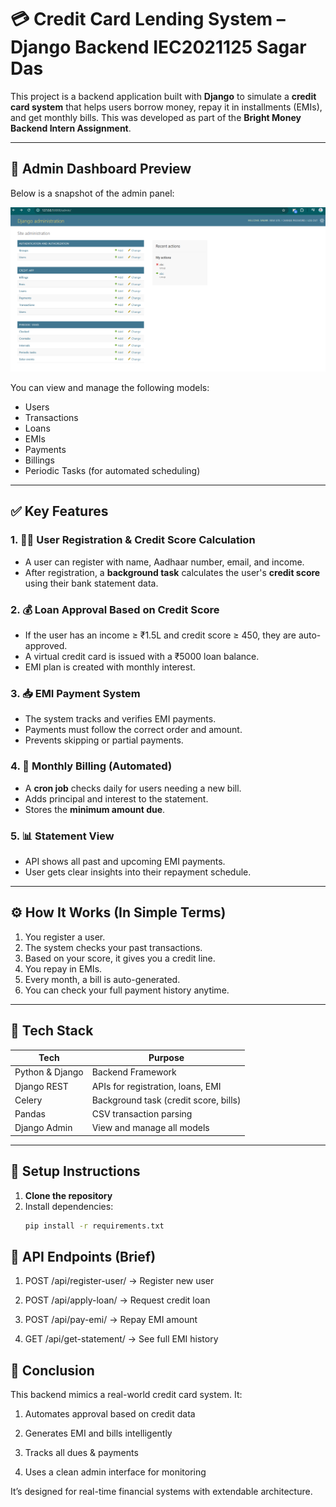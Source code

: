 # 💳 Credit Card Lending System – Django Backend IEC2021125 Sagar Das

This project is a backend application built with **Django** to simulate a **credit card system** that helps users borrow money, repay it in installments (EMIs), and get monthly bills. This was developed as part of the **Bright Money Backend Intern Assignment**.

---

## 📸 Admin Dashboard Preview

Below is a snapshot of the admin panel:

![Admin Panel](Screenshot%202025-05-17%20140303.png)

You can view and manage the following models:
- Users
- Transactions
- Loans
- EMIs
- Payments
- Billings
- Periodic Tasks (for automated scheduling)

---

## ✅ Key Features

### 1. 🧍‍♂️ User Registration & Credit Score Calculation
- A user can register with name, Aadhaar number, email, and income.
- After registration, a **background task** calculates the user's **credit score** using their bank statement data.

### 2. 💰 Loan Approval Based on Credit Score
- If the user has an income ≥ ₹1.5L and credit score ≥ 450, they are auto-approved.
- A virtual credit card is issued with a ₹5000 loan balance.
- EMI plan is created with monthly interest.

### 3. 📥 EMI Payment System
- The system tracks and verifies EMI payments.
- Payments must follow the correct order and amount.
- Prevents skipping or partial payments.

### 4. 🧾 Monthly Billing (Automated)
- A **cron job** checks daily for users needing a new bill.
- Adds principal and interest to the statement.
- Stores the **minimum amount due**.

### 5. 📊 Statement View
- API shows all past and upcoming EMI payments.
- User gets clear insights into their repayment schedule.

---

## ⚙️ How It Works (In Simple Terms)

1. You register a user.
2. The system checks your past transactions.
3. Based on your score, it gives you a credit line.
4. You repay in EMIs.
5. Every month, a bill is auto-generated.
6. You can check your full payment history anytime.

---

## 🚀 Tech Stack

| Tech             | Purpose                            |
|------------------|-------------------------------------|
| Python & Django  | Backend Framework                   |
| Django REST      | APIs for registration, loans, EMI   |
| Celery           | Background task (credit score, bills) |
| Pandas           | CSV transaction parsing             |
| Django Admin     | View and manage all models          |

---

## 🔄 Setup Instructions

1. **Clone the repository**
2. Install dependencies:
   ```bash
   pip install -r requirements.txt

## 🧪 API Endpoints (Brief)
1. POST /api/register-user/ → Register new user

2. POST /api/apply-loan/ → Request credit loan

3. POST /api/pay-emi/ → Repay EMI amount

4. GET /api/get-statement/ → See full EMI history

## 📌 Conclusion
 This backend mimics a real-world credit card system. It:

1. Automates approval based on credit data

2. Generates EMI and bills intelligently

3. Tracks all dues & payments

4. Uses a clean admin interface for monitoring

It’s designed for real-time financial systems with extendable architecture.
   

